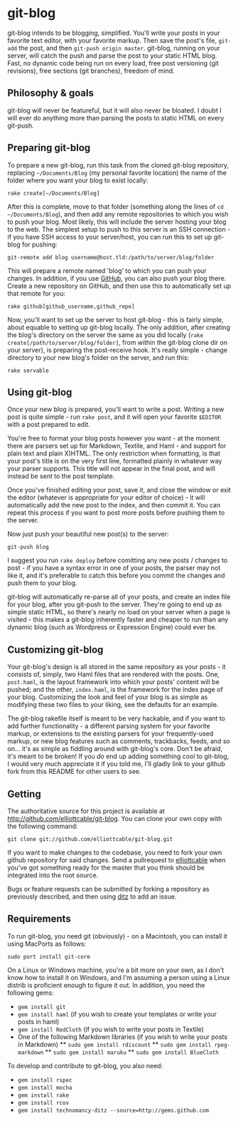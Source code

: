 git-blog
========

git-blog intends to be blogging, simplified. You'll write your posts in your
favorite text editor, with your favorite markup. Then save the post's file,
`git-add` the post, and then `git-push origin master`. git-blog, running on
your server, will catch the push and parse the post to your static HTML blog.
Fast, no dynamic code being run on every load, free post versioning (git
revisions), free sections (git branches), freedom of mind.

Philosophy & goals
------------------

git-blog will never be featureful, but it will also never be bloated. I doubt
I will ever do anything more than parsing the posts to static HTML on every
git-push.

Preparing git-blog
------------------

To prepare a new git-blog, run this task from the cloned git-blog repository, replacing `~/Documents/Blog` (my personal favorite location) the name of the folder where you want your blog to exist locally:

    rake create[~/Documents/Blog]

After this is complete, move to that folder (something along the lines of `cd ~/Documents/Blog`), and then add any remote repositories to which you wish to push your blog. Most likely, this will include the server hosting your blog to the web. The simplest setup to push to this server is an SSH connection - if you have SSH access to your server/host, you can run this to set up git-blog for pushing:

    git-remote add blog username@host.tld:/path/to/server/blog/folder

This will prepare a remote named 'blog' to which you can push your changes. In addition, if you use [GitHub](http://github.com "GitHub - free Git repository hosting"), you can also push your blog there. Create a new repository on GitHub, and then use this to automatically set up that remote for you:

    rake github[github_username,github_repo]

Now, you'll want to set up the server to host git-blog - this is fairly simple, about equable to setting up git-blog locally. The only addition, after creating the blog's directory on the server the same as you did locally (`rake create[/path/to/server/blog/folder]`, from within the git-blog clone dir on your server), is preparing the post-receive hook. It's really simple - change directory to your new blog's folder on the server, and run this:

    rake servable

Using git-blog
--------------

Once your new blog is prepared, you'll want to write a post. Writing a new post is quite simple - run `rake post`, and it will open your favorite `$EDITOR` with a post prepared to edit.

You're free to format your blog posts however you want - at the moment there are parsers set up for Markdown, Textile, and Haml - and support for plain text and plain X)HTML. The only restriction when formatting, is that your post's title is on the very first line, formatted plainly in whatever way your parser supports. This title will not appear in the final post, and will instead be sent to the post template.

Once you've finished editing your post, save it, and close the window or exit the editor (whatever is appropriate for your editor of choice) - it will automatically add the new post to the index, and then commit it. You can repeat this process if you want to post more posts before pushing them to the server.

Now just push your beautiful new post(s) to the server:

    git-push blog

I suggest you run `rake deploy` before comitting any new posts / changes to post - if you have a syntax error in one of your posts, the parser may not like it, and it's preferable to catch this before you commit the changes and push them to your blog.

git-blog will automatically re-parse all of your posts, and create an index file for your blog, after you git-push to the server. They're going to end up as simple static HTML, so there's nearly no load on your server when a page is visited - this makes a git-blog inherently faster and cheaper to run than any dynamic blog (such as Wordpress or Expression Engine) could ever be.

Customizing git-blog
--------------------

Your git-blog's design is all stored in the same repository as your posts - it consists of, simply, two Haml files that are rendered with the posts. One, `post.haml`, is the layout framework into which your posts' content will be pushed; and the other, `index.haml`, is the framework for the index page of your blog. Customizing the look and feel of your blog is as simple as modifying these two files to your liking, see the defaults for an example.

The git-blog rakefile itself is meant to be very hackable, and if you want to add further functionality - a different parsing system for your favorite markup, or extensions to the existing parsers for your frequently-used markup, or new blog features such as comments, trackbacks, feeds, and so on... it's as simple as fiddling around with git-blog's core. Don't be afraid, it's meant to be broken! If you *do* end up adding something cool to git-blog, I would very much appreciate it if you told me, I'll gladly link to your github fork from this README for other users to see.

Getting
-------

The authoritative source for this project is available at
<http://github.com/elliottcable/git-blog>. You can clone your own copy with the
following command:

    git clone git://github.com/elliottcable/git-blog.git

If you want to make changes to the codebase, you need to fork your own github
repository for said changes. Send a pullrequest to [elliottcable][5]
when you've got something ready for the master that you think should be
integrated into the root source.

Bugs or feature requests can be submitted by forking a repository as
previously described, and then using [ditz][6] to add an issue.

  [5]: <http://github.com/elliottcable> (elliottcable on GitHub)
  [6]: <http://ditz.rubyforge.org/> (Ditz issue tracking)

Requirements
------------

To run git-blog, you need git (obviously) - on a Macintosh, you can install it using MacPorts as follows:

    sudo port install git-core

On a Linux or Windows machine, you're a bit more on your own, as I don't know how to install it on Windows, and I'm assuming a person using a Linux distrib is proficient enough to figure it out. In addition, you need the following gems:

* `gem install git`
* `gem install haml` (if you wish to create your templates or write your posts in haml)
* `gem install RedCloth` (if you wish to write your posts in Textile)
* One of the following Markdown libraries (if you wish to write your posts in Markdown)
** `sudo gem install rdiscount`
** `sudo gem install rpeg-markdown`
** `sudo gem install maruku`
** `sudo gem install BlueCloth`


To develop and contribute to git-blog, you also need:

* `gem install rspec`
* `gem install mocha`
* `gem install rake`
* `gem install rcov`
* `gem install technomancy-ditz --source=http://gems.github.com`
